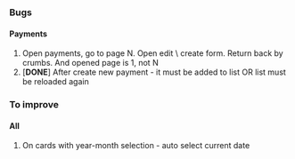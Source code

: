 ### Bugs

#### Payments

1. Open payments, go to page N. Open edit \ create form. Return back by crumbs. And opened page is 1, not N
2. [**DONE**] After create new payment - it must be added to list OR list must be reloaded again


### To improve

#### All
1. On cards with year-month selection - auto select current date